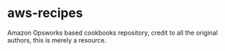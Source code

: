 aws-recipes
===========

Amazon Opsworks based cookbooks repository, credit to all the original authors, this is merely a resource.
